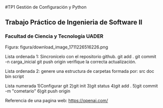 #TP1 Gestión de Configuración y Python
## Trabajo Práctico de Ingenieria de Software II
### Facultad de Ciencia y Tecnología UADER

Figura: figura/download_image_1711226516226.png

Lista ordenada 1: 
 Sincronícelo con el repositorio github.
  git add .
  git commit -n carga_inicial
  git push origin
  verifique la correcta actualización.
  
Lista ordenada 2:
 genere una estructura de carpetas formada por:
 src
 doc 
 bin 
 script

Lista numerada
 1)Configurar git
 2)git init 
 3)git status
 4)git add .
 5)git commit -m "cometario"
 6)git push origin
 
Referencia de una pagina web: https://openai.com/
